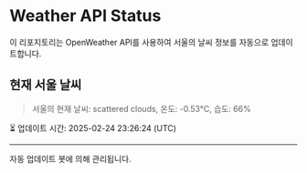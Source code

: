 
# Weather API Status

이 리포지토리는 OpenWeather API를 사용하여 서울의 날씨 정보를 자동으로 업데이트합니다.

## 현재 서울 날씨
> 서울의 현재 날씨: scattered clouds, 온도: -0.53°C, 습도: 66%

⏳ 업데이트 시간: 2025-02-24 23:26:24 (UTC)

---
자동 업데이트 봇에 의해 관리됩니다.
